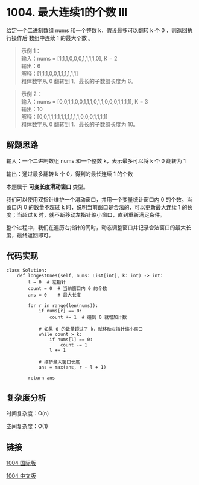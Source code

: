 # 1004. 最大连续1的个数 III

给定一个二进制数组 nums 和一个整数 k，假设最多可以翻转 k 个 0 ，则返回执行操作后 数组中连续 1 的最大个数 。

>示例 1：  
输入：nums = [1,1,1,0,0,0,1,1,1,1,0], K = 2  
输出：6  
解释：[1,1,1,0,0,1,1,1,1,1,1]  
粗体数字从 0 翻转到 1，最长的子数组长度为 6。  

>示例 2：  
输入：nums = [0,0,1,1,0,0,1,1,1,0,1,1,0,0,0,1,1,1,1], K = 3  
输出：10  
解释：[0,0,1,1,1,1,1,1,1,1,1,1,0,0,0,1,1,1,1]  
粗体数字从 0 翻转到 1，最长的子数组长度为 10。  

## 解题思路

输入：一个二进制数组 nums 和一个整数 k，表示最多可以将 k 个 0 翻转为 1

输出：通过最多翻转 k 个 0，得到的最长连续 1 的个数

本题属于 **可变长度滑动窗口** 类型。

我们可以使用双指针维护一个滑动窗口，并用一个变量统计窗口内 0 的个数。当窗口内 0 的数量不超过 k 时，说明当前窗口是合法的，可以更新最大连续 1 的长度；当超过 k 时，就不断移动左指针缩小窗口，直到重新满足条件。

整个过程中，我们在遍历右指针的同时，动态调整窗口并记录合法窗口的最大长度，最终返回即可。

## 代码实现
```
class Solution:
    def longestOnes(self, nums: List[int], k: int) -> int:
        l = 0  # 左指针
        count = 0  # 当前窗口内 0 的个数
        ans = 0    # 最大长度

        for r in range(len(nums)):
            if nums[r] == 0:
                count += 1  # 碰到 0 就增加计数

            # 如果 0 的数量超过了 k，就移动左指针缩小窗口
            while count > k:
                if nums[l] == 0:
                    count -= 1
                l += 1

            # 维护最大窗口长度
            ans = max(ans, r - l + 1)

        return ans
```

## 复杂度分析

时间复杂度：O(n)

空间复杂度：O(1)

## 链接

[1004 国际版](https://leetcode.com/problems/max-consecutive-ones-iii/description/)

[1004 中文版](https://leetcode.cn/problems/max-consecutive-ones-iii/description/)